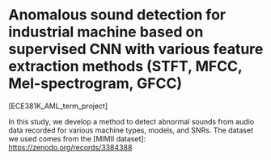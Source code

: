 # Anomalous sound detection for industrial machine based on supervised CNN with various feature extraction methods (STFT, MFCC, Mel-spectrogram, GFCC)
[ECE381K_AML_term_project]

In this study, we develop a method to detect abnormal sounds from audio data recorded for various machine types, models, and SNRs. The dataset we used comes from the [MIMII dataset]: https://zenodo.org/records/3384388


